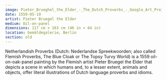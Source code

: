 ```yaml
---
image: Pieter_Brueghel_the_Elder_-_The_Dutch_Proverbs_-_Google_Art_Project.jpg
date: 1559-05-19
artist: Pieter Bruegel the Elder
medium: Oil-on-panel
dimensions: 117 cm × 163 cm (46 in × 64 in)
location: Gemäldegalerie, Berlin
section: old
---
```


Netherlandish Proverbs (Dutch: Nederlandse Spreekwoorden; also called Flemish Proverbs, The Blue Cloak or The Topsy Turvy World) is a 1559 oil-on-oak-panel painting by the Flemish artist Pieter Bruegel the Elder that depicts a scene in which humans and, to a lesser extent, animals and objects, offer literal illustrations of Dutch language proverbs and idioms.